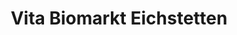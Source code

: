 ---
title: "Vita Biomarkt Eichstetten"
url: /eichstetten-am-kaiserstuhl/vita-biomarkt-eichstetten/
shop: Supermarkt
---
